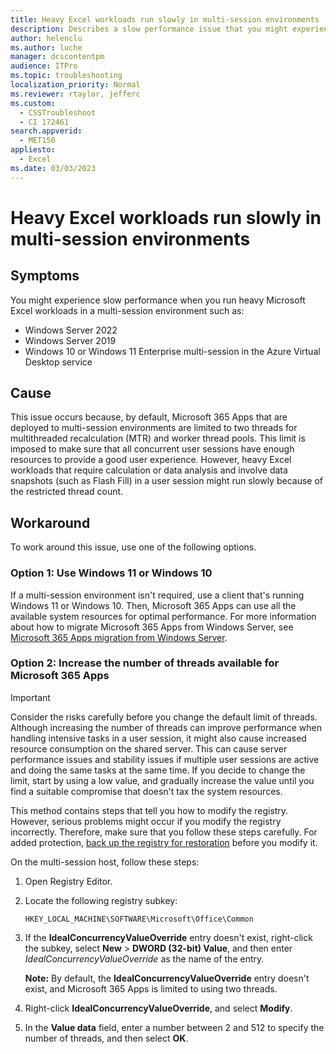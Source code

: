 ```yaml
---
title: Heavy Excel workloads run slowly in multi-session environments
description: Describes a slow performance issue that you might experience when you run heavy Excel workloads in a multi-session environment. Provides workarounds.
author: helenclu
ms.author: luche
manager: dcscontentpm
audience: ITPro
ms.topic: troubleshooting
localization_priority: Normal
ms.reviewer: rtaylor, jefferc
ms.custom: 
  - CSSTroubleshoot
  - CI 172461
search.appverid: 
  - MET150
appliesto: 
  - Excel
ms.date: 03/03/2023
---
```


# Heavy Excel workloads run slowly in multi-session environments

## Symptoms

You might experience slow performance when you run heavy Microsoft Excel workloads in a multi-session environment such as:

- Windows Server 2022
- Windows Server 2019
- Windows 10 or Windows 11 Enterprise multi-session in the Azure Virtual Desktop service

## Cause

This issue occurs because, by default, Microsoft 365 Apps that are deployed to multi-session environments are limited to two threads for multithreaded recalculation (MTR) and worker thread pools. This limit is imposed to make sure that all concurrent user sessions have enough resources to provide a good user experience. However, heavy Excel workloads that require calculation or data analysis and involve data snapshots (such as Flash Fill) in a user session might run slowly because of the restricted thread count.

## Workaround

To work around this issue, use one of the following options.

### Option 1: Use Windows 11 or Windows 10

If a multi-session environment isn't required, use a client that's running Windows 11 or Windows 10. Then, Microsoft 365 Apps can use all the available system resources for optimal performance. For more information about how to migrate Microsoft 365 Apps from Windows Server, see [Microsoft 365 Apps migration from Windows Server](/deployoffice/endofsupport/windows-server-migration).

### Option 2: Increase the number of threads available for Microsoft 365 Apps

> [!IMPORTANT]
> Consider the risks carefully before you change the default limit of threads. Although increasing the number of threads can improve performance when handling intensive tasks in a user session, it might also cause increased resource consumption on the shared server. This can cause server performance issues and stability issues if multiple user sessions are active and doing the same tasks at the same time. If you decide to change the limit, start by using a low value, and gradually increase the value until you find a suitable compromise that doesn't tax the system resources.
>
> This method contains steps that tell you how to modify the registry. However, serious problems might occur if you modify the registry incorrectly. Therefore, make sure that you follow these steps carefully. For added protection, [back up the registry for restoration](https://support.microsoft.com/topic/how-to-back-up-and-restore-the-registry-in-windows-855140ad-e318-2a13-2829-d428a2ab0692) before you modify it.

On the multi-session host, follow these steps:

1. Open Registry Editor.
2. Locate the following registry subkey:

   `HKEY_LOCAL_MACHINE\SOFTWARE\Microsoft\Office\Common`
3. If the **IdealConcurrencyValueOverride** entry doesn't exist, right-click the subkey, select **New** > **DWORD (32-bit) Value**, and then enter *IdealConcurrencyValueOverride* as the name of the entry.

   **Note:** By default, the **IdealConcurrencyValueOverride** entry doesn't exist, and Microsoft 365 Apps is limited to using two threads.
4. Right-click **IdealConcurrencyValueOverride**, and select **Modify**.
5. In the **Value data** field, enter a number between 2 and 512 to specify the number of threads, and then select **OK**.
